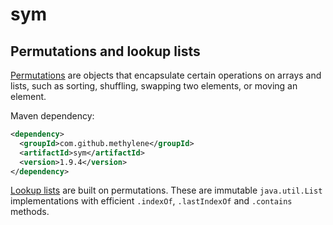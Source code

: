 # sym

## Permutations and lookup lists

[Permutations](sym) are objects that encapsulate certain operations on arrays and lists,
such as sorting, shuffling, swapping two elements, or moving an element.

Maven dependency:

````xml
<dependency>
  <groupId>com.github.methylene</groupId>
  <artifactId>sym</artifactId>
  <version>1.9.4</version>
</dependency>
````
[Lookup lists](lookup-list) are built on permutations.
These are immutable `java.util.List` implementations with efficient `.indexOf`, `.lastIndexOf` and `.contains` methods.

